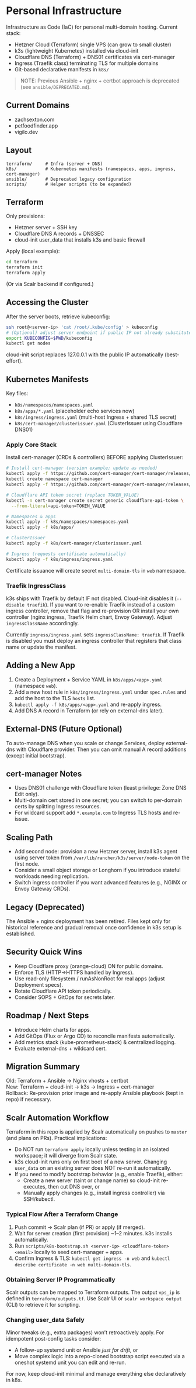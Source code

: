 # Personal Infrastructure

Infrastructure as Code (IaC) for personal multi-domain hosting. Current stack:

- Hetzner Cloud (Terraform) single VPS (can grow to small cluster)
- k3s (lightweight Kubernetes) installed via cloud-init
- Cloudflare DNS (Terraform) + DNS01 certificates via cert-manager
- Ingress (Traefik class) terminating TLS for multiple domains
- Git-based declarative manifests in `k8s/`

> NOTE: Previous Ansible + nginx + certbot approach is deprecated (see `ansible/DEPRECATED.md`).

## Current Domains

- zachsexton.com
- petfoodfinder.app
- vigilo.dev

## Layout

```text
terraform/     # Infra (server + DNS)
k8s/           # Kubernetes manifests (namespaces, apps, ingress, cert-manager)
ansible/       # Deprecated legacy configuration
scripts/       # Helper scripts (to be expanded)
```

## Terraform

Only provisions:

- Hetzner server + SSH key
- Cloudflare DNS A records + DNSSEC
- cloud-init user_data that installs k3s and basic firewall

Apply (local example):

```bash
cd terraform
terraform init
terraform apply
```

(Or via Scalr backend if configured.)

## Accessing the Cluster

After the server boots, retrieve kubeconfig:

```bash
ssh root@<server-ip> 'cat /root/.kube/config' > kubeconfig
# (Optional) adjust server endpoint if public IP not already substituted
export KUBECONFIG=$PWD/kubeconfig
kubectl get nodes
```

cloud-init script replaces 127.0.0.1 with the public IP automatically (best-effort).

## Kubernetes Manifests

Key files:

- `k8s/namespaces/namespaces.yaml`
- `k8s/apps/*.yaml` (placeholder echo services now)
- `k8s/ingress/ingress.yaml` (multi-host Ingress + shared TLS secret)
- `k8s/cert-manager/clusterissuer.yaml` (ClusterIssuer using Cloudflare DNS01)

### Apply Core Stack

Install cert-manager (CRDs & controllers) BEFORE applying ClusterIssuer:

```bash
# Install cert-manager (version example; update as needed)
kubectl apply -f https://github.com/cert-manager/cert-manager/releases/download/v1.15.0/cert-manager.crds.yaml
kubectl create namespace cert-manager
kubectl apply -f https://github.com/cert-manager/cert-manager/releases/download/v1.15.0/cert-manager.yaml

# Cloudflare API token secret (replace TOKEN_VALUE)
kubectl -n cert-manager create secret generic cloudflare-api-token \
  --from-literal=api-token=TOKEN_VALUE

# Namespaces & apps
kubectl apply -f k8s/namespaces/namespaces.yaml
kubectl apply -f k8s/apps/

# ClusterIssuer
kubectl apply -f k8s/cert-manager/clusterissuer.yaml

# Ingress (requests certificate automatically)
kubectl apply -f k8s/ingress/ingress.yaml
```

Certificate issuance will create secret `multi-domain-tls` in `web` namespace.

### Traefik IngressClass

k3s ships with Traefik by default IF not disabled. Cloud-init disables it (`--disable traefik`). If you want to re-enable Traefik instead of a custom ingress controller, remove that flag and re-provision OR install your own controller (nginx ingress, Traefik Helm chart, Envoy Gateway). Adjust `ingressClassName` accordingly.

Currently `ingress/ingress.yaml` sets `ingressClassName: traefik`. If Traefik is disabled you must deploy an ingress controller that registers that class name or update the manifest.

## Adding a New App

1. Create a Deployment + Service YAML in `k8s/apps/<app>.yaml` (namespace `web`).
2. Add a new host rule in `k8s/ingress/ingress.yaml` under `spec.rules` and add the host to the TLS `hosts` list.
3. `kubectl apply -f k8s/apps/<app>.yaml` and re-apply ingress.
4. Add DNS A record in Terraform (or rely on external-dns later).

## External-DNS (Future Optional)

To auto-manage DNS when you scale or change Services, deploy external-dns with Cloudflare provider. Then you can omit manual A record additions (except initial bootstrap).

## cert-manager Notes

- Uses DNS01 challenge with Cloudflare token (least privilege: Zone DNS Edit only).
- Multi-domain cert stored in one secret; you can switch to per-domain certs by splitting Ingress resources.
- For wildcard support add `*.example.com` to Ingress TLS hosts and re-issue.

## Scaling Path

- Add second node: provision a new Hetzner server, install k3s agent using server token from `/var/lib/rancher/k3s/server/node-token` on the first node.
- Consider a small object storage or Longhorn if you introduce stateful workloads needing replication.
- Switch ingress controller if you want advanced features (e.g., NGINX or Envoy Gateway CRDs).

## Legacy (Deprecated)

The Ansible + nginx deployment has been retired. Files kept only for historical reference and gradual removal once confidence in k3s setup is established.

## Security Quick Wins

- Keep Cloudflare proxy (orange-cloud) ON for public domains.
- Enforce TLS (HTTP->HTTPS handled by Ingress).
- Use read-only filesystem / runAsNonRoot for real apps (adjust Deployment specs).
- Rotate Cloudflare API token periodically.
- Consider SOPS + GitOps for secrets later.

## Roadmap / Next Steps

- Introduce Helm charts for apps.
- Add GitOps (Flux or Argo CD) to reconcile manifests automatically.
- Add metrics stack (kube-prometheus-stack) & centralized logging.
- Evaluate external-dns + wildcard cert.

## Migration Summary

Old: Terraform + Ansible -> Nginx vhosts + certbot  
New: Terraform + cloud-init -> k3s -> Ingress + cert-manager  
Rollback: Re-provision prior image and re-apply Ansible playbook (kept in repo) if necessary.

## Scalr Automation Workflow

Terraform in this repo is applied by Scalr automatically on pushes to `master` (and plans on PRs). Practical implications:

- Do NOT run `terraform apply` locally unless testing in an isolated workspace; it will diverge from Scalr state.
- k3s cloud-init runs only on first boot of a new server. Changing `user_data` on an existing server does NOT re-run it automatically.
- If you need to modify bootstrap behavior (e.g., enable Traefik), either:
  - Create a new server (taint or change name) so cloud-init re-executes, then cut DNS over, or
  - Manually apply changes (e.g., install ingress controller) via SSH/kubectl.

### Typical Flow After a Terraform Change

1. Push commit -> Scalr plan (if PR) or apply (if merged).
2. Wait for server creation (first provision) ~1–2 minutes. k3s installs automatically.
3. Run `scripts/k8s-bootstrap.sh <server-ip> <cloudflare-token> <email>` locally to seed cert-manager + apps.
4. Confirm Ingress & TLS: `kubectl get ingress -n web` and `kubectl describe certificate -n web multi-domain-tls`.

### Obtaining Server IP Programmatically

Scalr outputs can be mapped to Terraform outputs. The output `vps_ip` is defined in `terraform/outputs.tf`. Use Scalr UI or `scalr workspace output` (CLI) to retrieve it for scripting.

### Changing user_data Safely

Minor tweaks (e.g., extra packages) won’t retroactively apply. For idempotent post-config tasks consider:

- A follow-up systemd unit or Ansible *just for drift*, or
- Move complex logic into a repo-cloned bootstrap script executed via a oneshot systemd unit you can edit and re-run.

For now, keep cloud-init minimal and manage everything else declaratively in k8s.
